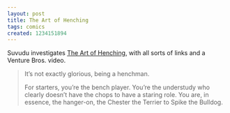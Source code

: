 ```yaml
---
layout: post
title: The Art of Henching
tags: comics
created: 1234151894
---
```

Suvudu investigates [The Art of Henching](http://www.suvudu.com/2009/01/the-art-of-henching.html), with all sorts of links and a Venture Bros. video.

> It’s not exactly glorious, being a henchman.
>
> For starters, you’re the bench player. You’re the understudy who clearly doesn’t have the chops to have a staring role. You are, in essence, the hanger-on, the Chester the Terrier to Spike the Bulldog.
